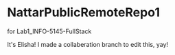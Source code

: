 # NattarPublicRemoteRepo1

for Lab1_INFO-5145-FullStack

It's Elisha! I made a collaberation branch to edit this, yay!
